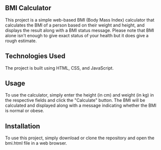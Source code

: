 ## BMI Calculator
This project is a simple web-based BMI (Body Mass Index) calculator that calculates the BMI of a person based on their weight and height, and displays the result along with a BMI status message. Please note that BMI alone isn't enough to give exact status of your health but it does give a rough estimate.

## Technologies Used
The project is built using HTML, CSS, and JavaScript.

## Usage
To use the calculator, simply enter the height (in cm) and weight (in kg) in the respective fields and click the "Calculate" button. The BMI will be calculated and displayed along with a message indicating whether the BMI is normal or obese.

## Installation
To use this project, simply download or clone the repository and open the bmi.html file in a web browser.

